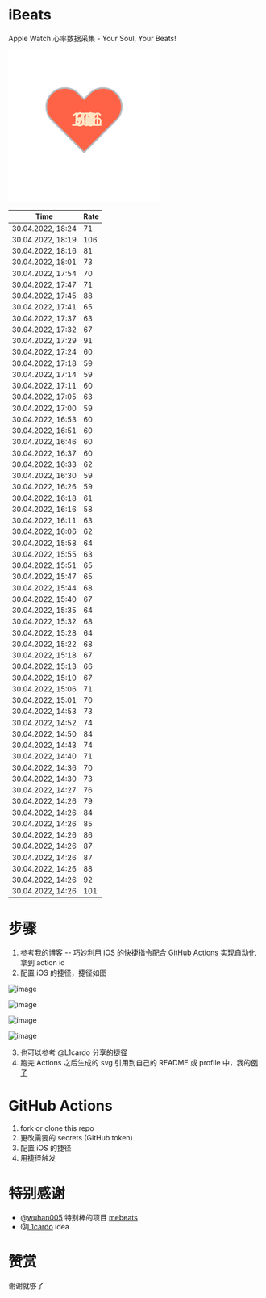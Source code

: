 # iBeats
Apple Watch 心率数据采集 - Your Soul, Your Beats!

![](./files/heart.svg)

<!--START_SECTION:my_heart_rate-->
| Time | Rate | 
 | ---- | ---- | 
| 30.04.2022, 18:24 | 71 |
| 30.04.2022, 18:19 | 106 |
| 30.04.2022, 18:16 | 81 |
| 30.04.2022, 18:01 | 73 |
| 30.04.2022, 17:54 | 70 |
| 30.04.2022, 17:47 | 71 |
| 30.04.2022, 17:45 | 88 |
| 30.04.2022, 17:41 | 65 |
| 30.04.2022, 17:37 | 63 |
| 30.04.2022, 17:32 | 67 |
| 30.04.2022, 17:29 | 91 |
| 30.04.2022, 17:24 | 60 |
| 30.04.2022, 17:18 | 59 |
| 30.04.2022, 17:14 | 59 |
| 30.04.2022, 17:11 | 60 |
| 30.04.2022, 17:05 | 63 |
| 30.04.2022, 17:00 | 59 |
| 30.04.2022, 16:53 | 60 |
| 30.04.2022, 16:51 | 60 |
| 30.04.2022, 16:46 | 60 |
| 30.04.2022, 16:37 | 60 |
| 30.04.2022, 16:33 | 62 |
| 30.04.2022, 16:30 | 59 |
| 30.04.2022, 16:26 | 59 |
| 30.04.2022, 16:18 | 61 |
| 30.04.2022, 16:16 | 58 |
| 30.04.2022, 16:11 | 63 |
| 30.04.2022, 16:06 | 62 |
| 30.04.2022, 15:58 | 64 |
| 30.04.2022, 15:55 | 63 |
| 30.04.2022, 15:51 | 65 |
| 30.04.2022, 15:47 | 65 |
| 30.04.2022, 15:44 | 68 |
| 30.04.2022, 15:40 | 67 |
| 30.04.2022, 15:35 | 64 |
| 30.04.2022, 15:32 | 68 |
| 30.04.2022, 15:28 | 64 |
| 30.04.2022, 15:22 | 68 |
| 30.04.2022, 15:18 | 67 |
| 30.04.2022, 15:13 | 66 |
| 30.04.2022, 15:10 | 67 |
| 30.04.2022, 15:06 | 71 |
| 30.04.2022, 15:01 | 70 |
| 30.04.2022, 14:53 | 73 |
| 30.04.2022, 14:52 | 74 |
| 30.04.2022, 14:50 | 84 |
| 30.04.2022, 14:43 | 74 |
| 30.04.2022, 14:40 | 71 |
| 30.04.2022, 14:36 | 70 |
| 30.04.2022, 14:30 | 73 |
| 30.04.2022, 14:27 | 76 |
| 30.04.2022, 14:26 | 79 |
| 30.04.2022, 14:26 | 84 |
| 30.04.2022, 14:26 | 85 |
| 30.04.2022, 14:26 | 86 |
| 30.04.2022, 14:26 | 87 |
| 30.04.2022, 14:26 | 87 |
| 30.04.2022, 14:26 | 88 |
| 30.04.2022, 14:26 | 92 |
| 30.04.2022, 14:26 | 101 |

<!--END_SECTION:my_heart_rate-->

# 步骤
1. 参考我的博客 -- [巧妙利用 iOS 的快捷指令配合 GitHub Actions 实现自动化](https://github.com/yihong0618/gitblog/issues/198) 拿到 action id
2. 配置 iOS 的捷径，捷径如图

![image](https://user-images.githubusercontent.com/15976103/122154218-0db0b480-ce97-11eb-93bb-5aec07c558dc.png)

![image](https://user-images.githubusercontent.com/15976103/122154236-186b4980-ce97-11eb-8e4b-70551a0391ae.png)

![image](https://user-images.githubusercontent.com/15976103/122154268-2d47dd00-ce97-11eb-902e-3acf292265a9.png)

![image](https://user-images.githubusercontent.com/15976103/122174055-fa144680-ceb4-11eb-9be2-3eb83cd516f7.png)

3. 也可以参考 @L1cardo 分享的[捷径](https://www.icloud.com/shortcuts/6ab6047b459c41ad822ad6b94b1c03d4)
4. 跑完 Actions 之后生成的 svg 引用到自己的 README 或 profile 中，我的[例子](https://github.com/yihong0618) 

# GitHub Actions

1. fork or clone this repo
2. 更改需要的 secrets (GitHub token)
3. 配置 iOS 的捷径
4. 用捷径触发

# 特别感谢
- @[wuhan005](https://github.com/wuhan005) 特别棒的项目 [mebeats](https://github.com/wuhan005/mebeats)
- @[L1cardo](https://github.com/L1cardo) idea

# 赞赏
谢谢就够了
